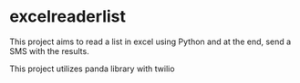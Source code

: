 # excelreaderlist
This project aims to read a list in excel using Python and at the end, send a SMS with the results.

This project utilizes panda library with twilio

